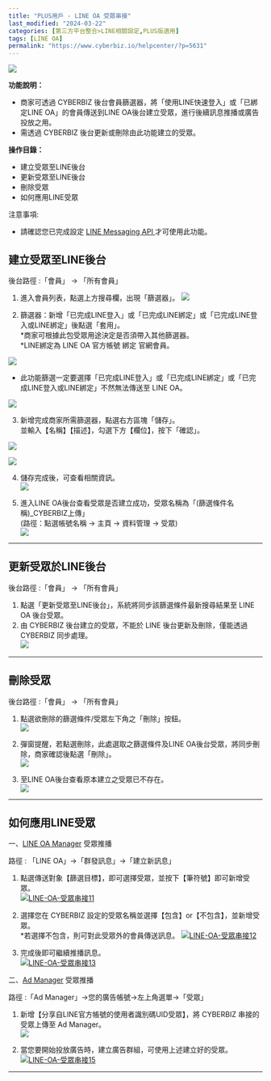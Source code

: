 ```yaml
---
title: "PLUS用戶 - LINE OA 受眾串接"
last_modified: "2024-03-22"
categories: [第三方平台整合>LINE相關設定,PLUS版適用]
tags: [LINE OA]
permalink: "https://www.cyberbiz.io/helpcenter/?p=5631"
---
```


![](https://www.cyberbiz.io/helpcenter/wp-content/uploads/PLUS版3.png)

**功能說明：**  

* 商家可透過 CYBERBIZ 後台會員篩選器，將「使用LINE快速登入」或「已綁定LINE OA」的會員傳送到LINE OA後台建立受眾，進行後續訊息推播或廣告投放之用。
* 需透過 CYBERBIZ 後台更新或刪除由此功能建立的受眾。

**操作目錄：**

* 建立受眾至LINE後台
* 更新受眾至LINE後台
* 刪除受眾
* 如何應用LINE受眾

注意事項:  

* 請確認您已完成設定 [ LINE Messaging API ](https://www.cyberbiz.io/support/?p=706) 才可使用此功能。



## 建立受眾至LINE後台

後台路徑 :「會員」 → 「所有會員」  


1. 進入會員列表，點選上方搜尋欄，出現「篩選器」。 [![](https://www.cyberbiz.io/support/wp-content/uploads/LINE-OA-受眾串接01.png)](https://www.cyberbiz.io/support/wp-content/uploads/LINE-OA-受眾串接01.png)


2. 篩選器：新增「已完成LINE登入」或「已完成LINE綁定」或「已完成LINE登入或LINE綁定」後點選「套用」。  
*商家可根據此包受眾用途決定是否須帶入其他篩選器。  
*LINE綁定為 LINE OA 官方帳號 綁定 官網會員。  


![](https://www.cyberbiz.io/support/wp-content/uploads/fountain-pen.png)

* 此功能篩選一定要選擇「已完成LINE登入」或「已完成LINE綁定」或「已完成LINE登入或LINE綁定」不然無法傳送至 LINE OA。


[![](https://www.cyberbiz.io/support/wp-content/uploads/LINE-OA-受眾串接02.png)](https://www.cyberbiz.io/support/wp-content/uploads/LINE-OA-受眾串接02.png)



3. 新增完成商家所需篩選器，點選右方區塊「儲存」。  
並輸入【名稱】【描述】，勾選下方【欄位】，按下「確認」。  

[![](https://www.cyberbiz.io/support/wp-content/uploads/LINE-OA-受眾串接03.png)](https://www.cyberbiz.io/support/wp-content/uploads/LINE-OA-受眾串接03.png)

[![](https://www.cyberbiz.io/support/wp-content/uploads/LINE-OA-受眾串接04.png)](https://www.cyberbiz.io/support/wp-content/uploads/LINE-OA-受眾串接04.png)



4. 儲存完成後，可查看相關資訊。  
[![](https://www.cyberbiz.io/support/wp-content/uploads/LINE-OA-受眾串接05.png)](https://www.cyberbiz.io/support/wp-content/uploads/LINE-OA-受眾串接05.png)



5. 進入LINE OA後台查看受眾是否建立成功，受眾名稱為「(篩選條件名稱)_CYBERBIZ上傳」  
(路徑：點選帳號名稱 → 主頁 → 資料管理 → 受眾)  
[![](https://www.cyberbiz.io/support/wp-content/uploads/LINE-OA-受眾串接06.png)](https://www.cyberbiz.io/support/wp-content/uploads/LINE-OA-受眾串接06.png)

* * *

## 更新受眾於LINE後台

後台路徑 :「會員」 → 「所有會員」  


1. 點選「更新受眾至LINE後台」，系統將同步該篩選條件最新搜尋結果至 LINE OA 後台受眾。
2. 由 CYBERBIZ 後台建立的受眾，不能於 LINE 後台更新及刪除，僅能透過 CYBERBIZ 同步處理。   
[![](https://www.cyberbiz.io/support/wp-content/uploads/LINE-OA-受眾串接07.png)](https://www.cyberbiz.io/support/wp-content/uploads/LINE-OA-受眾串接07.png)



* * *

## 刪除受眾

後台路徑 :「會員」 → 「所有會員」  


1. 點選欲刪除的篩選條件/受眾左下角之「刪除」按鈕。  
[![](https://www.cyberbiz.io/support/wp-content/uploads/LINE-OA-受眾串接08.png)](https://www.cyberbiz.io/support/wp-content/uploads/LINE-OA-受眾串接08.png)



2. 彈窗提醒，若點選刪除，此處選取之篩選條件及LINE OA後台受眾，將同步刪除，商家確認後點選「刪除」。   
[![](https://www.cyberbiz.io/support/wp-content/uploads/LINE-OA-受眾串接09.png)](https://www.cyberbiz.io/support/wp-content/uploads/LINE-OA-受眾串接09.png)



3. 至LINE OA後台查看原本建立之受眾已不存在。   
[![](https://www.cyberbiz.io/support/wp-content/uploads/LINE-OA-受眾串接10.png)](https://www.cyberbiz.io/support/wp-content/uploads/LINE-OA-受眾串接10.png)



* * *

## 如何應用LINE受眾




一、[LINE OA Manager](https://manager.line.biz/) 受眾推播

路徑 : 「LINE OA」→「群發訊息」→「建立新訊息」  


1. 點選傳送對象【篩選目標】，即可選擇受眾，並按下【筆符號】即可新增受眾。  
[![LINE-OA-受眾串接11](https://www.cyberbiz.io/support/wp-content/uploads/LINE-OA-受眾串接11.png)](https://www.cyberbiz.io/support/wp-content/uploads/LINE-OA-受眾串接11.png)



2. 選擇您在 CYBERBIZ 設定的受眾名稱並選擇【包含】or【不包含】，並新增受眾。  
*若選擇不包含，則可對此受眾外的會員傳送訊息。 [![LINE-OA-受眾串接12](https://www.cyberbiz.io/support/wp-content/uploads/LINE-OA-受眾串接12.png)](https://www.cyberbiz.io/support/wp-content/uploads/LINE-OA-受眾串接12.png)


3. 完成後即可繼續推播訊息。   
[![LINE-OA-受眾串接13](https://www.cyberbiz.io/support/wp-content/uploads/LINE-OA-受眾串接13.png)](https://www.cyberbiz.io/support/wp-content/uploads/LINE-OA-受眾串接13.png)



二、[Ad Manager](https://admanager.line.biz/home/) 受眾推播

路徑 :「Ad Manager」→您的廣告帳號→左上角選單→「受眾」  


1. 新增【分享自LINE官方帳號的使用者識別碼UID受眾】，將 CYBERBIZ 串接的受眾上傳至 Ad Manager。  
[![](https://www.cyberbiz.io/support/wp-content/uploads/LINE-OA-受眾串接14.png)](https://www.cyberbiz.io/support/wp-content/uploads/LINE-OA-受眾串接14.png)



2. 當您要開始投放廣告時，建立廣告群組，可使用上述建立好的受眾。  
[![LINE-OA-受眾串接15](https://www.cyberbiz.io/support/wp-content/uploads/LINE-OA-受眾串接15.png)](https://www.cyberbiz.io/support/wp-content/uploads/LINE-OA-受眾串接15.png)



* * *

